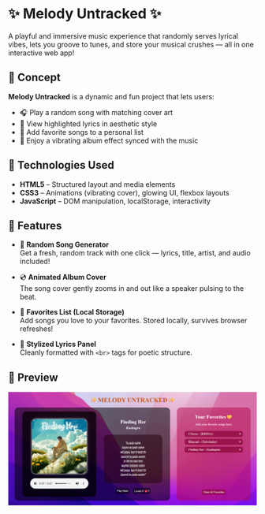 # ✨ Melody Untracked ✨  
A playful and immersive music experience that randomly serves lyrical vibes, lets you groove to tunes, and store your musical crushes — all in one interactive web app!

## 🌟 Concept  
**Melody Untracked** is a dynamic and fun project that lets users:
- 🎧 Play a random song with matching cover art
- 📝 View highlighted lyrics in aesthetic style
- 💖 Add favorite songs to a personal list
- 🔁 Enjoy a vibrating album effect synced with the music



## 🎨 Technologies Used  
- **HTML5** – Structured layout and media elements  
- **CSS3** – Animations (vibrating cover), glowing UI, flexbox layouts  
- **JavaScript** – DOM manipulation, localStorage, interactivity  



## 🚀 Features  

- 🔀 **Random Song Generator**  
  Get a fresh, random track with one click — lyrics, title, artist, and audio included!

- 💿 **Animated Album Cover**  
  The song cover gently zooms in and out like a speaker pulsing to the beat.

- 💖 **Favorites List (Local Storage)**  
  Add songs you love to your favorites. Stored locally, survives browser refreshes!

- 🎤 **Stylized Lyrics Panel**  
  Cleanly formatted with `<br>` tags for poetic structure.

## 📸 Preview  
<img src="image.png">